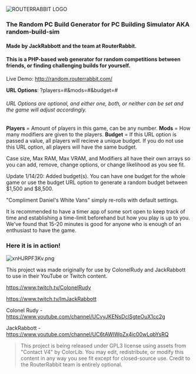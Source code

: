 ![ROUTERRABBIT LOGO](https://i.imgur.com/Yq6EX4X.png)
### The Random PC Build Generator for PC Building Simulator AKA random-build-sim
#### Made by JackRabbott and the team at RouterRabbit.

#### This is a PHP-based web generator for random competitions between friends, or finding challenging builds for yourself.

Live Demo: http://random.routerrabbit.com/




**URL Options**: ?players=#&mods=#&budget=#
######  URL Options are optional, and either one, both, or neither can be set and the game will adjust accordingly.
**Players** = Amount of players in this game, can be any number.
**Mods** = How many modifiers are given to the players.
**Budget** = If this URL option is passed a value, all players will recieve a unique budget. If you do not use this URL option, all players will have the same budget.



Case size, Max RAM, Max VRAM, and Modifiers all have their own arrays so you can add, remove, change options, or change likelihood as you see fit. 

Update 1/14/20: Added budget(s). You can have one budget for the whole game or use the budget URL option to generate a random budget between $1,500 and $8,500.



"Compliment Daniel's White Vans" simply re-rolls with default settings.



It is recommended to have a timer app of some sort open to keep track of time and establishing a time-limit beforehand but how you play is up to you. We've found that 15-20 minutes is good for anyone who is enough of an enthusiast to have the game.



### Here it is in action!
![xnHJRPF3Kv.png](https://i.imgur.com/odUPr89.png)



This project was made originally for use by ColonelRudy and JackRabbott to use in their YouTube or Twitch content.

https://www.twitch.tv/ColonelRudy 

https://www.twitch.tv/ImJackRabbott

Colonel Rudy - https://www.youtube.com/channel/UCvyJKENsDclSgteOuX1cc2g

JackRabbott - https://www.youtube.com/channel/UC6tAWIWpZx4ic00wLqbYsRQ



>This project is being released under GPL3 license using assets from "Contact V4" by ColorLib. You may edit, redistribute, or modify this content in any way you see fit except for closed-source use. Credit to the RouterRabbit team is entirely optional. 
